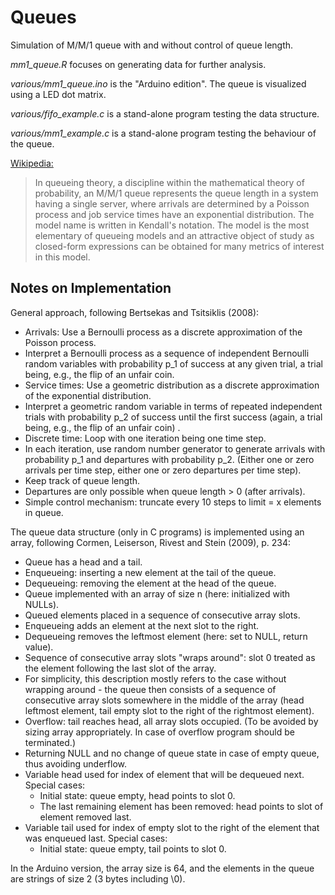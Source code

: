 # Queues

Simulation of M/M/1 queue with and without control of queue length.

*mm1_queue.R* focuses on generating data for further analysis.

*various/mm1_queue.ino* is the "Arduino edition". The queue is visualized 
using a LED dot matrix.

*various/fifo_example.c* is a stand-alone program testing the data structure.

*various/mm1_example.c* is a stand-alone program testing the behaviour of 
the queue.

[Wikipedia:](https://en.wikipedia.org/wiki/M/M/1_queue)

> In queueing theory, a discipline within the mathematical theory of
 probability, an M/M/1 queue represents the queue length in a system
 having a single server, where arrivals are determined by a Poisson
 process and job service times have an exponential distribution.
 The model name is written in Kendall's notation. The model is the
 most elementary of queueing models and an attractive object of study
 as closed-form expressions can be obtained for many metrics of interest
 in this model.

## Notes on Implementation

General approach, following Bertsekas and Tsitsiklis (2008):

* Arrivals: Use a Bernoulli process as a discrete approximation of the 
Poisson process.
* Interpret a Bernoulli process as a sequence of independent Bernoulli 
random variables with probability p_1 of success at any given trial,
a trial being, e.g., the flip of an unfair coin.
* Service times: Use a geometric distribution as a discrete approximation 
of the exponential distribution.
* Interpret a geometric random variable in terms of repeated independent 
trials with probability p_2 of success until the first success (again, a 
trial being, e.g., the flip of an unfair coin) .
* Discrete time: Loop with one iteration being one time step.
* In each iteration, use random number generator to generate arrivals with 
probability p_1 and departures with probability p_2. (Either one or 
zero arrivals per time step, either one or zero departures per time step).
* Keep track of queue length.
* Departures are only possible when queue length > 0 (after arrivals).
* Simple control mechanism: truncate every 10 steps to limit = x elements 
in queue.

The queue data structure (only in C programs) is implemented using an 
array, following Cormen, Leiserson, Rivest and Stein (2009), p. 234:
 
* Queue has a head and a tail.
* Enqueueing: inserting a new element at the tail of the queue.
* Dequeueing: removing the element at the head of the queue.
* Queue implemented with an array of size n (here: initialized with NULLs).
* Queued elements placed in a sequence of consecutive array slots.
* Enqueueing adds an element at the next slot to the right.
* Dequeueing removes the leftmost element (here: set to NULL, return value).
* Sequence of consecutive array slots "wraps around": slot 0 treated as 
the element following the last slot of the array.
* For simplicity, this description mostly refers to the case without 
wrapping around - the queue then consists of a sequence of consecutive array 
slots somewhere in the middle of the array (head leftmost element, tail 
empty slot to the right of the rightmost element).
* Overflow: tail reaches head, all array slots occupied. (To be avoided by 
sizing array appropriately. In case of overflow program should be 
terminated.)
* Returning NULL and no change of queue state in case of empty queue, 
thus avoiding underflow.
* Variable head used for index of element that will be dequeued next. 
Special cases: 
  * Initial state: queue empty, head points to slot 0.
  * The last remaining element has been removed: head points to slot of 
 element removed last.
* Variable tail used for index of empty slot to the right of the element 
that was enqueued last. Special cases:
  * Initial state: queue empty, tail points to slot 0.

In the Arduino version, the array size is 64, and the elements in the queue are 
strings of size 2 (3 bytes including \0).
